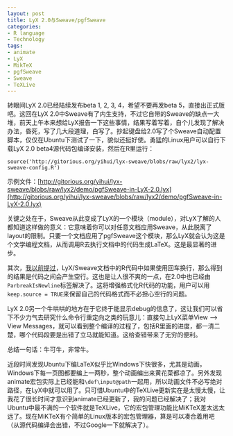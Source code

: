 ```yaml
---
layout: post
title: LyX 2.0与Sweave/pgfSweave
categories:
- R language
- Technology
tags:
- animate
- LyX
- MikTeX
- pgfSweave
- Sweave
- TeXLive
---
```


转眼间LyX 2.0已经陆续发布beta 1, 2, 3, 4，希望不要再发beta 5，直接出正式版吧。这回在LyX 2.0中Sweave有了内生支持，不过它自带的Sweave的缺点一大堆，前天上午本来想给LyX报告一下这些事情，结果写着写着，自个儿发现了解决办法，昏死，写了几大段道理，白写了。抄起键盘给2.0写了个Sweave自动配置脚本，仅仅在Ubuntu下测试了一下，貌似还挺好使。勇猛的Linux用户可以自行下载LyX 2.0 beta4源代码包编译安装，然后在R里运行：

    
    source('http://gitorious.org/yihui/lyx-sweave/blobs/raw/lyx2/lyx-sweave-config.R')


示例文件：[http://gitorious.org/yihui/lyx-sweave/blobs/raw/lyx2/demo/pgfSweave-in-LyX-2.0.lyx](http://gitorious.org/yihui/lyx-sweave/blobs/raw/lyx2/demo/pgfSweave-in-LyX-2.0.lyx)

关键之处在于，Sweave从此变成了LyX的一个模块（module），对LyX了解的人都知道这样做的意义：它意味着你可以对任意文档应用Sweave，从此脱离了layout的限制。只要一个文档应用了pgfSweave这个模块，那么LyX就会认为这是个文学编程文档，从而调用R去执行文档中的代码生成LaTeX。这是最显著的进步。

其次，[我以前提过](http://yihui.name/cn/2010/12/lyx-sweave-misc-notes/)，LyX/Sweave文档中的R代码中如果使用回车换行，那么得到的结果是代码之间会产生空行。这也是让人很不爽的一点，在2.0中也已经由`ParbreakIsNewline`标签解决了。这将增强格式化R代码的功能，用户可以用`keep.source = TRUE`来保留自己的代码格式而不必担心空行的问题。

LyX 2.0另一个牛哄哄的地方在于它终于能显示debug的信息了，这让我们可以省下不少力气去研究什么命令行重定向之类的玩意儿：直接勾上LyX菜单View --> View Messages，就可以看到整个编译的过程了，包括R里面的进度，都一清二楚，哪个代码段要是出错了立马就能知道。这给查错带来了无穷的便利。

总结一句话：牛可牛，非常牛。

近段时间发现Ubuntu下编LaTeX似乎比Windows下快很多，尤其是动画，Windows下每一页图都要编上一两秒，整个动画编出来黄花菜都凉了。另外发现animate宏包实际上已经能和`\def\input@path`一起用，所以动画文件不必写绝对路径，在LyX中就可以用了。只可惜Ubuntu中的TeXLive更新实在是太慢太慢，让我花了很长时间才意识到animate已经更新了，我的问题已经解决了；我对Ubuntu中最不满的一个软件就是TeXLive，它的宏包管理功能比MiKTeX差太远太远了。现在MiKTeX有个简单的Linux版本的宏包管理器，算是可以凑合着用吧（从源代码编译会出错，不过Google一下就解决了）。
